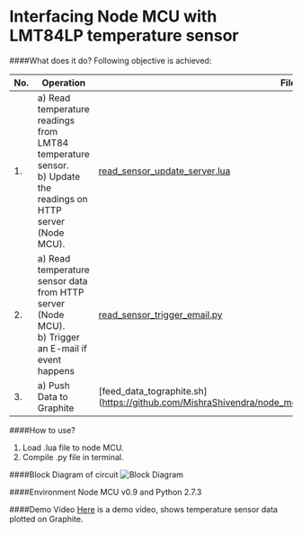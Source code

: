 # Interfacing Node MCU with LMT84LP temperature sensor
####What does it do?
Following objective is achieved:

|**No.**| **Operation**                             |  **File name**                                           |
|-------|-------------------------------------------|----------------------------------------------------------|
|1. | a) Read temperature readings from LMT84 temperature sensor. <br /> b) Update the readings on HTTP server (Node MCU).    | [read_sensor_update_server.lua](https://github.com/MishraShivendra/node_mcu_py_email/blob/master/read_sensor_update_server.lua)|
|2. | a) Read temperature sensor data from HTTP server (Node MCU). <br /> b) Trigger an E-mail if event happens | [read_sensor_trigger_email.py](https://github.com/MishraShivendra/node_mcu_py_email/blob/master/read_sensor_trigger_email.py)|
|3. | a) Push Data to Graphite | [feed_data_tographite.sh] (https://github.com/MishraShivendra/node_mcu_py_email/blob/master/feed_data_tographite.sh)

####How to use?
1. Load .lua file to node MCU.
2. Compile .py file in terminal.

####Block Diagram of circuit
![Block Diagram](https://github.com/MishraShivendra/node_mcu_py_email/blob/master/block.png)

####Environment
Node MCU v0.9 and Python 2.7.3

####Demo Video
[Here](https://youtu.be/NXFKr1k28os) is a demo video, shows temperature sensor data plotted on Graphite. 

